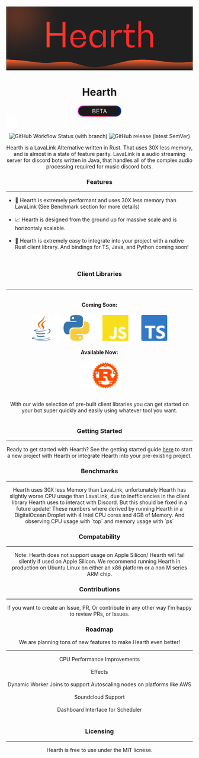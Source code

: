 ![alt text](assets/logo.png)
<h1 align="center">
    Hearth
</h1>
<div align="center">
<img src="assets/beta.png" align="center" height="30" />
</div>
<img src="assets/spacer_vertical.png" align="center" height="30" />
<p align="center">
<img alt="GitHub Workflow Status (with branch)" src="https://img.shields.io/github/actions/workflow/status/Hearth-Industries/Hearth/rust.yml?branch=master">
<img alt="GitHub release (latest SemVer)" src="https://img.shields.io/github/v/release/Hearth-Industries/Hearth">
    
</p>
<p align="center">
Hearth is a LavaLink Alternative written in Rust. That uses 30X less memory, and is almost in a state of feature parity. LavaLink is a audio streaming server for discord bots written in Java, that handles all of the complex audio processing required for music discord bots.
</p>
<h3 align="center">Features</h3>
<hr/>
<p align="center" >
<ul>
  <li>💨 Hearth is extremely performant and uses 30X less memory than LavaLink (See Benchmark section for more details)</li><br/>
  <li>📈 Hearth is designed from the ground up for massive scale and is horizontaly scalable.</li><br/>
  <li >🔧 Hearth is extremely easy to integrate into your project with a native Rust client library. And bindings for TS, Java, and Python coming soon!</li><br/>
</ul>
<div style="display: flex;align-content: center;justify-content: center;">
    <div style="display: flex;flex-direction: column;">
        <h3 align="center">Client Libraries</h3>
        <hr/>
        <div align="center">
            <h4>Coming Soon:</h4>
            <img height="70" src="assets/java.svg"/>
            <img  height="70"  src="assets/spacer.png"/>
            <img height="70" src="assets/python.png"/>
            <img  height="70"  src="assets/spacer.png"/>
            <img  height="70"  src="assets/javascript.svg"/>
            <img  height="70"  src="assets/spacer.png"/>
            <img  height="70"  src="assets/typescript.svg"/>
            <h4>Available Now:</h4>
            <img  height="70"  src="assets/spacer.png"/>
            <img  height="70"  src="assets/rust.svg"/>
        </div>
        <br/>
        <p align="center" >
            With our wide selection of pre-built client libraries you can get started on your bot super quickly and easily using whatever tool you want. 
        </p>
    </div>
</div>

<h3 align="center">Getting Started</h3>
<hr/>
<p align="center" >
Ready to get started with Hearth? See the getting started guide <a href="https://github.com/Hearth-Industries/Hearth/blob/master/GETTING_STARTED.md">here</a> to start a new project with Hearth or integrate Hearth into your pre-existing project.
</p>
<h3 align="center">Benchmarks</h3>
<hr/>
<p align="center" >
Hearth uses 30X less Memory than LavaLink, unfortunately Hearth has slightly worse CPU usage than LavaLink, due to inefficiencies
in the client library Hearth uses to interact with Discord. But this should be fixed in a future update! These numbers where derived by running Hearth in a DigitalOcean Droplet with 4 Intel CPU cores and 4GB of Memory. And observing CPU usage with `top` and memory usage with `ps`
</p>
<h3 align="center">Compatability</h3>
<hr/>
<p align="center" >
Note: Hearth does not support usage on Apple Silicon/ Hearth will fail silently if used on Apple Silicon. We recommend running Hearth in production on Ubuntu Linux on either an x86 platform or a non M series ARM chip.
<h3 align="center">Contributions</h3>
<hr/>
<p align="center" >
If you want to create an Issue, PR, Or contribute in any other way I'm happy to review PRs, or Issues.
</p>
<h3 align="center">Roadmap</h3>
<p align="center" >
We are planning tons of new features to make Hearth even better!
<hr/>
<p align="center" >
  CPU Performance Improvements<br/><br/>
  Effects<br/><br/>
  Dynamic Worker Joins to support Autoscaling nodes on platforms like AWS<br/><br/>
  Soundcloud Support<br/><br/>
  Dashboard Interface for Scheduler <br/><br/>
<h3 align="center">Licensing</h3>
<hr/>
<p align="center" >
Hearth is free to use under the MIT licnese.
</p>
